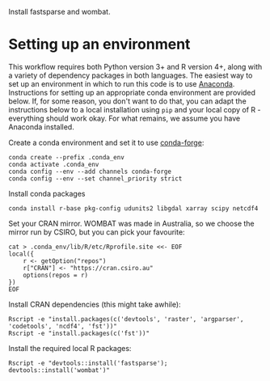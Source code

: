Install fastsparse and wombat.

# Setting up an environment

This workflow requires both Python version 3+ and R version 4+, along with a variety of dependency packages in both languages. The easiest way to set up an environment in which to run this code is to use [Anaconda](https://www.anaconda.com/). Instructions for setting up an appropriate conda environment are provided below. If, for some reason, you don't want to do that, you can adapt the instructions below to a local installation using `pip` and your local copy of R - everything should work okay. For what remains, we assume you have Anaconda installed.

Create a conda environment and set it to use [conda-forge](https://conda-forge.org/):

```
conda create --prefix .conda_env
conda activate .conda_env
conda config --env --add channels conda-forge
conda config --env --set channel_priority strict
```

Install conda packages

```
conda install r-base pkg-config udunits2 libgdal xarray scipy netcdf4
```

Set your CRAN mirror. WOMBAT was made in Australia, so we choose the mirror run by CSIRO, but you can pick your favourite:

```
cat > .conda_env/lib/R/etc/Rprofile.site <<- EOF
local({
    r <- getOption("repos")
    r["CRAN"] <- "https://cran.csiro.au"
    options(repos = r)
})
EOF
```

Install CRAN dependencies (this might take awhile):

```
Rscript -e "install.packages(c('devtools', 'raster', 'argparser', 'codetools', 'ncdf4', 'fst'))"
Rscript -e "install.packages(c('fst'))"
```

Install the required local R packages:

```
Rscript -e "devtools::install('fastsparse'); devtools::install('wombat')"
```
